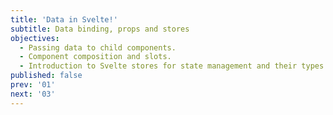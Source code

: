 ```yaml
---
title: 'Data in Svelte!'
subtitle: Data binding, props and stores
objectives:
  - Passing data to child components.
  - Component composition and slots.
  - Introduction to Svelte stores for state management and their types (writable, readable, derived).
published: false
prev: '01'
next: '03'
---
```


<script context="module">
    
</script>
